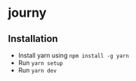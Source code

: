 # journy
## Installation
* Install yarn using ```npm install -g yarn```
* Run ```yarn setup```
* Run ```yarn dev```
